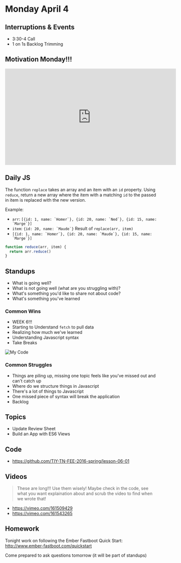 # Monday April 4

## Interruptions & Events

* 3:30-4 Call
* 1 on 1s Backlog Trimming

## Motivation Monday!!!

<iframe width="560" height="315" src="https://www.youtube.com/embed/l-gQLqv9f4o" frameborder="0" allowfullscreen></iframe>

## Daily JS

The function `replace` takes an array and an item with an `id` property.
Using `reduce`, return a new array where the item with a matching `id` to the passed in item is replaced with the new version.

Example:
  * `arr`: ``[{id: 1, name: `Homer`}, {id: 20, name: `Ned`}, {id: 15, name: `Marge`}]``
  * `item`: ``{id: 20, name: `Maude`}``
Result of `replace(arr, item)`
  * ``[{id: 1, name: `Homer`}, {id: 20, name: `Maude`}, {id: 15, name: `Marge`}]``

```js
function reduce(arr, item) {
  return arr.reduce()
}
```

## Standups

* What is going well?
* What is not going well (what are you struggling with)?
* What's something you'd like to share not about code?
* What's something you've learned

### Common Wins

* WEEK 6!!!
* Starting to Understand `fetch` to pull data
* Realizing how much we've learned
* Understanding Javascript syntax
* Take Breaks

![My Code](http://m.memegen.com/ou7qcz.jpg)

### Common Struggles

* Things are piling up, missing one topic feels like you've missed out and can't catch up
* Where do we structure things in Javascript
* There's a lot of things to Javascript
* One missed piece of syntax will break the application
* Backlog

## Topics

- Update Review Sheet
- Build an App with ES6 Views

## Code

* https://github.com/TIY-TN-FEE-2016-spring/lesson-06-01

## Videos

> These are long!!! Use them wisely! Maybe check in the code, see what you want explaination about and scrub the video to find when we wrote that!

* https://vimeo.com/161509429
* https://vimeo.com/161543265

## Homework

Tonight work on following the Ember Fastboot Quick Start: http://www.ember-fastboot.com/quickstart

Come prepared to ask questions tomorrow (it will be part of standups)
